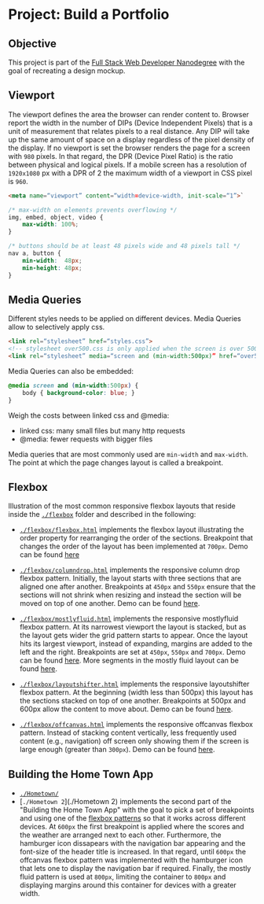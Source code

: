 # Project: Build a Portfolio
## Objective
This project is part of the [Full Stack Web Developer Nanodegree](https://de.udacity.com/course/full-stack-web-developer-nanodegree--nd004/) with the goal of recreating
a design mockup.

## Viewport
The viewport defines the area the browser can render content to. Browser report the
width in the number of DIPs (Device Independent Pixels) that is a unit of measurement
that relates pixels to a real distance. Any DIP will take up the same amount of space
on a display regardless of the pixel density of the display. If no viewport is set the
browser renders the page for a screen with `980` pixels. In that regard, the
DPR (Device Pixel Ratio) is the ratio between physical and logical pixels.
If a mobile screen has a resolution of `1920x1080` px with a DPR of 2 the maximum
width of a viewport in CSS pixel is `960`.

```html
<meta name=“viewport” content=“width=device-width, init-scale=“1”>`
```

```css
/* max-width on elements prevents overflowing */
img, embed, object, video {
    max-width: 100%;
}
```

```css
/* buttons should be at least 48 pixels wide and 48 pixels tall */
nav a, button {
    min-width:  48px;
    min-height: 48px;
}
```

## Media Queries
Different styles needs to be applied on different devices. Media Queries allow
to selectively apply css.

```html
<link rel=“stylesheet” href=“styles.css”>
<!-- stylesheet over500.css is only applied when the screen is over 500 pixels -->
<link rel=“stylesheet” media=“screen and (min-width:500px)” href=“over500.css”>
```

Media Queries can also be embedded:

```css
@media screen and (min-width:500px) {
    body { background-color: blue; }
}
```

Weigh the costs between linked css and @media:
* linked css: many small files but many http requests
* @media: fewer requests with bigger files

Media queries that are most commonly used are `min-width` and `max-width`.
The point at which the page changes layout is called a breakpoint.

## <a name="flexbox"></a>Flexbox
Illustration of the most common responsive flexbox layouts that reside inside
the [`./flexbox`](./flexbox) folder and described in the following:
* [`./flexbox/flexbox.html`](./flexbox/flexbox.html) implements the flexbox layout illustrating the order property for rearranging the order of the sections.
Breakpoint that changes the order of the layout has been implemented at `700px`. Demo can be found [here](http://htmlpreview.github.io/?https://github.com/riasc/build-a-portfolio/blob/master/flexbox/flexbox.html)

* [`./flexbox/columndrop.html`](./flexbox/columndrop.html) implements the responsive
column drop flexbox pattern. Initially, the layout starts with three sections that are aligned one after another. Breakpoints at `450px` and `550px` ensure that the sections will not shrink when resizing and instead the section will be moved on top of one another.
Demo can be found [here](http://htmlpreview.github.io/?https://github.com/riasc/build-a-portfolio/blob/master/flexbox/columndrop.html).

* [`./flexbox/mostlyfluid.html`](./flexbox/mostlyfluid.html) implements the responsive
mostlyfluid flexbox pattern. At its narrowest viewport the layout is stacked, but as the
layout gets wider the grid pattern starts to appear. Once the layout hits its largest
viewport, instead of expanding, margins are added to the left and the right. Breakpoints are set at `450px`, `550px` and `700px`. Demo can be found [here](http://htmlpreview.github.io/?https://github.com/riasc/build-a-portfolio/blob/master/flexbox/mostlyfluid.html). More segments in the mostly fluid layout can be found [here](http://htmlpreview.github.io/?https://github.com/riasc/build-a-portfolio/blob/master/flexbox/pattern-mostly-fluid-quiz-blankcss.html).

* [`./flexbox/layoutshifter.html`](./flexbox/layoutshifter.html) implements the
responsive layoutshifter flexbox pattern. At the beginning (width less than 500px)
this layout has the sections stacked on top of one another. Breakpoints at 500px and
600px allow the content to move about. Demo can be found [here](http://htmlpreview.github.io/?https://github.com/riasc/build-a-portfolio/blob/master/flexbox/layoutshifter.html).

* [`./flexbox/offcanvas.html`](./flexbox/offcanvas.html) implements the responsive offcanvas flexbox pattern. Instead of stacking content vertically, less frequently
used content (e.g., navigation) off screen only showing them if the screen is large
enough (greater than `300px`). Demo can be found [here](http://htmlpreview.github.io/?https://github.com/riasc/build-a-portfolio/blob/master/flexbox/offcanvas.html).

## Building the Home Town App
* [`./Hometown/`](./Hometown)
* [`./Hometown 2`](./Hometown 2) implements the second part of the "Building the Home Town App" with the goal to pick a set of breakpoints and using one of the [flexbox patterns](#flexbox) so that it works across different devices. At `600px` the first breakpoint is applied where the scores and the weather are arranged next to each other. Furthermore, the
hamburger icon dissapears with the navigation bar appearing and the font-size of the header title is increased. In that regard, until `600px` the offcanvas flexbox pattern was implemented with the hamburger icon that lets one to display the navigation bar if required. Finally, the mostly fluid pattern is used at `800px`, limiting the container to `800px` and displaying margins around this container for devices with a greater width.
